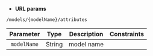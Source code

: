 * **URL params**

`/models/{modelName}/attributes`  

Parameter | Type | Description | Constraints  
:-------: | :--: | :---------: | :---------:  
`modelName` | String | model name |   

